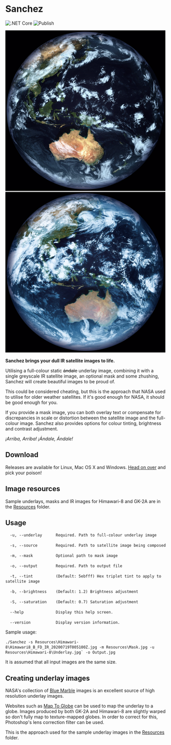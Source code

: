 ﻿# Sanchez 
![.NET Core](https://github.com/nullpainter/sanchez/workflows/.NET%20Core/badge.svg) ![Publish](https://github.com/nullpainter/sanchez/workflows/Publish/badge.svg)

<img src="Documentation/sample-output-h.jpg" width="500" title="Himawari 8"> 
<img src="Documentation/sample-output-gk.jpg" width="500" title="GK-2A"> 

**Sanchez brings your dull IR satellite images to life.**

Utilising a full-colour static ~~ándale~~ underlay image, combining it with a single greyscale IR satellite image, an optional mask and some zhushing, Sanchez will create beautiful images to be proud of.

This could be considered cheating, but this is the approach that NASA used to utilise for older weather satellites. If it's good enough for NASA, it should be good enough for you.

If you provide a mask image, you can both overlay text or compensate for discrepancies in scale or distortion between the satellite image and the full-colour image. Sanchez also provides options for colour tinting, brightness and contrast adjustment.

*¡Arriba, Arriba! ¡Ándale, Ándale!*

## Download
Releases are available for Linux, Mac OS X and Windows. [Head on over](https://github.com/nullpainter/sanchez/releases) and pick your poison!

## Image resources
Sample underlays, masks and IR images for Himawari-8 and GK-2A are in the [Resources](Sanchez/Resources) folder. 

## Usage

```
  -u, --underlay      Required. Path to full-colour underlay image

  -s, --source        Required. Path to satellite image being composed

  -m, --mask          Optional path to mask image

  -o, --output        Required. Path to output file

  -t, --tint          (Default: 5ebfff) Hex triplet tint to apply to satellite image

  -b, --brightness    (Default: 1.2) Brightness adjustment

  -S, --saturation    (Default: 0.7) Saturation adjustment

  --help              Display this help screen.

  --version           Display version information.

```

Sample usage:

```
./Sanchez -s Resources\Himawari-8\Himawari8_B_FD_IR_20200719T005100Z.jpg -m Resources\Mask.jpg -u Resources\Himawari-8\Underlay.jpg` -o Output.jpg
```

It is assumed that all input images are the same size.

## Creating underlay images
NASA's collection of [Blue Marble](https://visibleearth.nasa.gov/collection/1484/blue-marble) images is an excellent source of high resolution underlay images.

Websites such as [Map To Globe](https://www.maptoglobe.com/) can be used to map the underlay to a globe. Images produced by both GK-2A and Himawari-8 are slightly warped so don't fully map to texture-mapped globes. In order to correct for this, Photoshop's lens correction filter can be used.

This is the approach used for the sample underlay images in the [Resources](Sanchez/Resources) folder.

